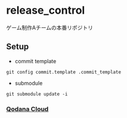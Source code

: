 # release_control
ゲーム制作Aチームの本番リポジトリ


## Setup
- commit template
```
git config commit.template .commit_template
```
- submodule
```
git submodule update -i
```

### [Qodana Cloud](https://qodana.cloud/organizations/Al5q1/teams/zxNOM)

